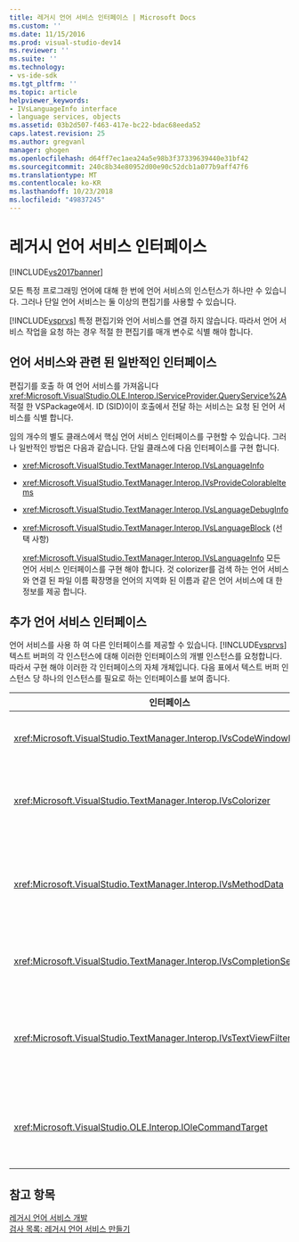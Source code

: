```yaml
---
title: 레거시 언어 서비스 인터페이스 | Microsoft Docs
ms.custom: ''
ms.date: 11/15/2016
ms.prod: visual-studio-dev14
ms.reviewer: ''
ms.suite: ''
ms.technology:
- vs-ide-sdk
ms.tgt_pltfrm: ''
ms.topic: article
helpviewer_keywords:
- IVsLanguageInfo interface
- language services, objects
ms.assetid: 03b2d507-f463-417e-bc22-bdac68eeda52
caps.latest.revision: 25
ms.author: gregvanl
manager: ghogen
ms.openlocfilehash: d64ff7ec1aea24a5e98b3f37339639440e31bf42
ms.sourcegitcommit: 240c8b34e80952d00e90c52dcb1a077b9aff47f6
ms.translationtype: MT
ms.contentlocale: ko-KR
ms.lasthandoff: 10/23/2018
ms.locfileid: "49837245"
---
```

# <a name="legacy-language-service-interfaces"></a>레거시 언어 서비스 인터페이스
[!INCLUDE[vs2017banner](../../includes/vs2017banner.md)]

모든 특정 프로그래밍 언어에 대해 한 번에 언어 서비스의 인스턴스가 하나만 수 있습니다. 그러나 단일 언어 서비스는 둘 이상의 편집기를 사용할 수 있습니다.  
  
 [!INCLUDE[vsprvs](../../includes/vsprvs-md.md)] 특정 편집기와 언어 서비스를 연결 하지 않습니다. 따라서 언어 서비스 작업을 요청 하는 경우 적절 한 편집기를 매개 변수로 식별 해야 합니다.  
  
## <a name="common-interfaces-associated-with-language-services"></a>언어 서비스와 관련 된 일반적인 인터페이스  
 편집기를 호출 하 여 언어 서비스를 가져옵니다 <xref:Microsoft.VisualStudio.OLE.Interop.IServiceProvider.QueryService%2A> 적절 한 VSPackage에서. ID (SID)이이 호출에서 전달 하는 서비스는 요청 된 언어 서비스를 식별 합니다.  
  
 임의 개수의 별도 클래스에서 핵심 언어 서비스 인터페이스를 구현할 수 있습니다. 그러나 일반적인 방법은 다음과 같습니다. 단일 클래스에 다음 인터페이스를 구현 합니다.  
  
- <xref:Microsoft.VisualStudio.TextManager.Interop.IVsLanguageInfo>  
  
- <xref:Microsoft.VisualStudio.TextManager.Interop.IVsProvideColorableItems>  
  
- <xref:Microsoft.VisualStudio.TextManager.Interop.IVsLanguageDebugInfo>  
  
- <xref:Microsoft.VisualStudio.TextManager.Interop.IVsLanguageBlock> (선택 사항)  
  
  <xref:Microsoft.VisualStudio.TextManager.Interop.IVsLanguageInfo> 모든 언어 서비스 인터페이스를 구현 해야 합니다. 것 colorizer를 검색 하는 언어 서비스와 연결 된 파일 이름 확장명을 언어의 지역화 된 이름과 같은 언어 서비스에 대 한 정보를 제공 합니다.  
  
## <a name="additional-language-service-interfaces"></a>추가 언어 서비스 인터페이스  
 언어 서비스를 사용 하 여 다른 인터페이스를 제공할 수 있습니다. [!INCLUDE[vsprvs](../../includes/vsprvs-md.md)] 텍스트 버퍼의 각 인스턴스에 대해 이러한 인터페이스의 개별 인스턴스를 요청합니다. 따라서 구현 해야 이러한 각 인터페이스의 자체 개체입니다. 다음 표에서 텍스트 버퍼 인스턴스 당 하나의 인스턴스를 필요로 하는 인터페이스를 보여 줍니다.  
  
|인터페이스|설명|  
|---------------|-----------------|  
|<xref:Microsoft.VisualStudio.TextManager.Interop.IVsCodeWindowManager>|코드 창의 기본 드롭다운 표시줄 등을 관리합니다. 사용 하 여이 인터페이스를 가져올 수 있습니다는 <xref:Microsoft.VisualStudio.TextManager.Interop.IVsLanguageInfo.GetCodeWindowManager%2A> 메서드. 하나의 <xref:Microsoft.VisualStudio.TextManager.Interop.IVsCodeWindowManager> 코드 창 마다.|  
|<xref:Microsoft.VisualStudio.TextManager.Interop.IVsColorizer>|언어 키워드와 구분 기호 색을 지정 합니다. 사용 하 여이 인터페이스를 가져올 수 있습니다는 <xref:Microsoft.VisualStudio.TextManager.Interop.IVsLanguageInfo.GetColorizer%2A> 메서드. <xref:Microsoft.VisualStudio.TextManager.Interop.IVsColorizer> 그리기 시간에 호출 됩니다. 내에서 계산 집약적인 작업을 피할 <xref:Microsoft.VisualStudio.TextManager.Interop.IVsColorizer> 또는 성능 저하 될 수 있습니다.|  
|<xref:Microsoft.VisualStudio.TextManager.Interop.IVsMethodData>|IntelliSense 매개 변수 도구 설명을 제공 합니다. 언어 서비스 인식 하면 해당 메서드 데이터를 표시 하는 문자가 여는 괄호와 같이 표시 호출을 <xref:Microsoft.VisualStudio.TextManager.Interop.IVsMethodTipWindow.SetMethodData%2A> 메서드 알림 텍스트를 확인 하는 언어 서비스는 매개 변수 정보 도구 설명을 표시할 준비가 합니다. 텍스트 뷰 다시 호출 하 여 언어 서비스의 메서드를 사용 하는 <xref:Microsoft.VisualStudio.TextManager.Interop.IVsMethodData> 를 도구 설명 표시 하는 데 필요한 정보를 가져오는 인터페이스입니다.|  
|<xref:Microsoft.VisualStudio.TextManager.Interop.IVsCompletionSet>|IntelliSense 문 완성을 제공합니다. 언어 서비스가 완성 목록을 표시 하려면 준비 되 면 호출 하는 <xref:Microsoft.VisualStudio.TextManager.Interop.IVsTextView.UpdateCompletionStatus%2A> 텍스트 뷰의 메서드. 텍스트 뷰 다시 호출 하 여 언어 서비스에서 메서드를 사용 하 여 <xref:Microsoft.VisualStudio.TextManager.Interop.IVsCompletionSet> 개체.|  
|<xref:Microsoft.VisualStudio.TextManager.Interop.IVsTextViewFilter>|명령 처리기를 사용 하 여 텍스트 뷰를 수정할 수 있습니다. 클래스를 구현 하는 <xref:Microsoft.VisualStudio.TextManager.Interop.IVsTextViewFilter> 인터페이스 구현 해야 합니다는 <xref:Microsoft.VisualStudio.OLE.Interop.IOleCommandTarget> 인터페이스입니다. 텍스트 뷰를 검색 합니다 <xref:Microsoft.VisualStudio.TextManager.Interop.IVsTextViewFilter> 쿼리하여 개체를 <xref:Microsoft.VisualStudio.OLE.Interop.IOleCommandTarget> 에 전달 되는 개체는 <xref:Microsoft.VisualStudio.TextManager.Interop.IVsTextView.AddCommandFilter%2A> 메서드. 하나의 <xref:Microsoft.VisualStudio.TextManager.Interop.IVsTextViewFilter> 각 보기에 대 한 개체입니다.|  
|<xref:Microsoft.VisualStudio.OLE.Interop.IOleCommandTarget>|사용자의 코드 창에 입력 하는 명령을 차단 합니다. 출력을 모니터링 하면 <xref:Microsoft.VisualStudio.OLE.Interop.IOleCommandTarget> 구현을 사용자 지정 완료 정보를 제공 하 고 수정 확인<br /><br /> 전달 하 여 <xref:Microsoft.VisualStudio.OLE.Interop.IOleCommandTarget> 텍스트 뷰를 호출 하는 개체 <xref:Microsoft.VisualStudio.TextManager.Interop.IVsTextView.AddCommandFilter%2A>합니다.|  
  
## <a name="see-also"></a>참고 항목  
 [레거시 언어 서비스 개발](../../extensibility/internals/developing-a-legacy-language-service.md)   
 [검사 목록: 레거시 언어 서비스 만들기](../../extensibility/internals/checklist-creating-a-legacy-language-service.md)


